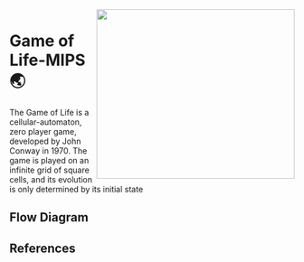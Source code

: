 <img src="https://miro.medium.com/max/960/1*5BiX8kolye4QPyyexQrogA.gif" align="right" height="300" width="350"  />

# Game of Life-MIPS 🌏

The Game of Life is a cellular-automaton, zero player game, developed by John Conway in 1970. The game is played on an infinite grid of square cells, and its evolution is only determined by its initial state



## Flow Diagram

## References

